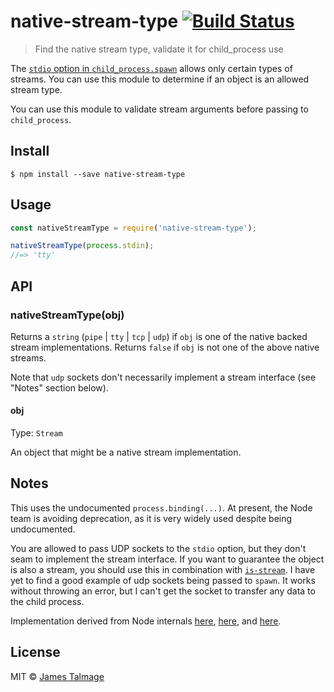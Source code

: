 # native-stream-type [![Build Status](https://travis-ci.org/jamestalmage/native-stream-type.svg?branch=master)](https://travis-ci.org/jamestalmage/native-stream-type)

> Find the native stream type, validate it for child_process use

The [`stdio` option in `child_process.spawn`](https://nodejs.org/dist/latest-v6.x/docs/api/child_process.html#child_process_options_stdio) allows only certain types of streams. You can use this module to determine if an object is an allowed stream type.

You can use this module to validate stream arguments before passing to `child_process`.


## Install

```
$ npm install --save native-stream-type
```


## Usage

```js
const nativeStreamType = require('native-stream-type');

nativeStreamType(process.stdin);
//=> 'tty'
```


## API

### nativeStreamType(obj)

Returns a `string` (`pipe` | `tty` | `tcp` | `udp`) if `obj` is one of the native backed stream implementations. 
Returns `false` if `obj` is not one of the above native streams.

Note that `udp` sockets don't necessarily implement a stream interface (see "Notes" section below).

#### obj

Type: `Stream`

An object that might be a native stream implementation.


## Notes

This uses the undocumented `process.binding(...)`. At present, the Node team is avoiding deprecation, as it is very widely used despite being undocumented.

You are allowed to pass UDP sockets to the `stdio` option, but they don't seam to implement the stream interface. If you want to guarantee the object is also a stream, you should use this in combination with [`is-stream`](https://github.com/sindresorhus/is-stream). I have yet to find a good example of udp sockets being passed to `spawn`. It works without throwing an error, but I can't get the socket to transfer any data to the child process.

Implementation derived from Node internals [here](https://github.com/nodejs/node/blob/98e54b0bd4854bdb3e2949d1b6b20d6777fb7cde/lib/internal/child_process.js#L14-L18), [here](https://github.com/nodejs/node/blob/98e54b0bd4854bdb3e2949d1b6b20d6777fb7cde/lib/internal/child_process.js#L254-L261), and [here](https://github.com/nodejs/node/blob/98e54b0bd4854bdb3e2949d1b6b20d6777fb7cde/lib/internal/child_process.js#L846-L856).

## License

MIT © [James Talmage](http://github.com/jamestalmage)
